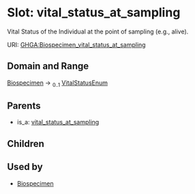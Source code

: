 
# Slot: vital_status_at_sampling


Vital Status of the Individual at the point of sampling (e.g., alive).

URI: [GHGA:Biospecimen_vital_status_at_sampling](https://w3id.org/GHGA/Biospecimen_vital_status_at_sampling)


## Domain and Range

[Biospecimen](Biospecimen.md) &#8594;  <sub>0..1</sub> [VitalStatusEnum](VitalStatusEnum.md)

## Parents

 *  is_a: [vital_status_at_sampling](vital_status_at_sampling.md)

## Children


## Used by

 * [Biospecimen](Biospecimen.md)
